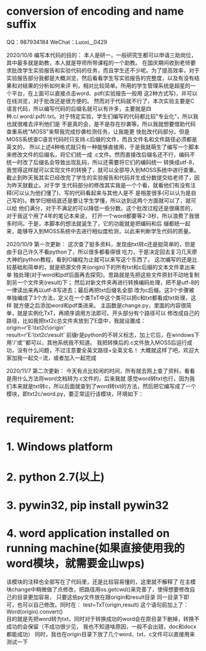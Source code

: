 # conversion of encoding and name suffix

QQ：987934184
WeChat：Luoxi__0429

2020/10/6
编写本代码的目的：
	本人是研一，一般研究生都可以申请三助岗位，其中最多就是助教，本人就是导师所带课程的一个助教。
	在国庆期间收到老师要求批改学生实验报告和实验代码的任务，而且学生还不少呢。为了提高效率，对于
实验报告部分我都是大概浏览，然后看看学生写实验报告的完整度，以及有没有结果和对结果的分析如何来评
判，相对比较简单。所用的学生管理系统是超星的一个平台，在上面可以直接点击word、pdf(实验报告一般用
这2种方式写)，并可以在线浏览，对于批改还是很方便的。
	然而对于代码就不行了，本次实验主要是C语言代码，所以编写代码的后缀名就可以有许多，主要就是四
种.c/.word/.pdf/.txt。对于特定实验，学生们编写的代码都比较"专业化"，所以我也就很难去评判他们是
不是真的会，是不是存在抄袭等。所以我就想要借助代码查重系统"MOSS"来帮我完成抄袭检测任务，让我能更
快批改代码部分。但是MOSS系统查C语言代码时只支持.c后缀的文件，而且文件名和文件路径必须都是英文的，
所以上述4种格式就只有一种能够直接用，于是我就萌生了编写一个脚本来修改文件的后缀名，将它们统一成
.c文件。然而直接改后缀名还不行，编码不统一时改了后缀名会导致出现乱码，所以还需要将它们的编码统一
转换成utf-8，我觉得这样就可以实现文件的转换了，就可以全部导入到MOSS系统中进行查重。
	截止到昨天我其实已经改完了学生的实验报告和代码并生成分数提交给老师了，因为昨天就截止。对于学
生代码部分的修改其实我是一个个看，就看他们有没有注释(可以认为他们懂了)、写的代码看起来与其他人是不
是相差很多(可以认为是自己写的)。教学归根结底还是要让学生学懂，所以达到这两个方面就可以了，就可以给
他们满分，对于不满足的可以降低一些分数。这个批改过程还是很痛苦的，对于我这个用了4年的笔记本来说，
打开一个word都要等2-3秒，所以浪费了我很多时间。于是，本脚本的想法就诞生了，它的功能就是把编码和后
缀都统一起来，能够导入到MOSS系统中去进行相似度检测，以此来判断学生代码的质量。

2020/10/9
第一次更新：
	这次查了挺多资料，发现由txt转c还是挺简单的，但是由于自己许久不看python了，所以很多都看得很
吃力，于是决定回去复习几天廖大神的python教程，看到IO编程为止就可以来写这个东西了。
	这次编写的还是比较基础和简单的，就是把源文件夹(origin)下的所有txt和c后缀的文本文件拿出来单
独处理(对于word和pdf后面再去探究)。思路就是先把这些文件原封不动地复制到另一个文件夹(result)下；
然后对新文件夹再进行转换编码处理，把不是utf-8的一律读出来再以utf-8写进去；最后再把txt后缀名全部
改为c后缀。这3个步骤被单独编成了3个方法，定义在一个类TxT中这个类可以把c和txt都看成txt处理，这样
就方便之后添加word和pdf类进来。
	主函数是change.py，里面的内容很简单，就是实例化TxT，再顺序调用方法即可。开头部分有个路径可以
修改成自己的路径，比如我把txt2c总文件夹放到了E盘中，我就设置成：
	origin=r'E:\txt2c\origin'    
	result=r'E:\txt2c\result' 
前缀r是python的不转义标志，加上它后，在windows下用'/'或'\'都可以，其他系统我不知道。
	我把转换后的.c文件放入MOSS后运行成功，没有什么问题，不过注意要全英文路径+全英文名！
	大概就这样了吧，欢迎大家加我一起交♂流，或者加入一起完成

2020/11/7
第二次更新：
	今天有点比较闲的时间，所有就去网上查了资料，看看是用什么方法将word文档转为.c文件的，后来我就
感觉word转txt也行，因为我们本来就是txt转c，所以后面就查到了word转txt的方法，然后把它编写成了一个
模块，即txt2c/word.py，要正常运行该模块，环境如下：
# requirement:
#    1. Windows platform
#    2. python 2.7(以上)
#    3. pywin32, pip install pywin32
#    4. word application installed on running machine(如果直接使用我的word模块，就需要金山wps)
该模块的注释也全部写在了代码里，还是比较容易懂的，这里就不解释了
	在主模块change中稍微做了点修改，把路径用os.getcwd()来完善了，使得想要修改自己的目录更加容易，
只要这些py文件放在跟origin和result目录 同一目录下即可，也可以自己修改。同时在：
							test=TxT(origin,result)
这个语句前加上了：
							Word(origin).convert()  
目的就是先把word转为txt，同时对于转换成功的word会在原目录下删掉，转换不成功的会保留（不成功很少见，
我也不知道啥原因，一般不会出错，doc和docx都能成功）
	同时，我也在origin目录下放了几个word、txt、c文件可以直接用来测试一下